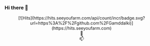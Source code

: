 ### Hi there 👋

<div align=center>
  [![Hits](https://hits.seeyoufarm.com/api/count/incr/badge.svg?url=https%3A%2F%2Fgithub.com%2FGamddalki)](https://hits.seeyoufarm.com)
</div>

<div align=center>
🌱 
</div>

<div align=center>
📫 
</div>
